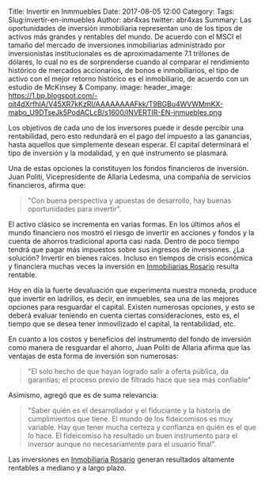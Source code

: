 Title: Invertir en Inmmuebles
Date: 2017-08-05 12:00
Category: 
Tags: 
Slug:invertir-en-inmuebles
Author: abr4xas
twitter: abr4xas
Summary: Las oportunidades de inversión inmobiliaria representan uno de los tipos de activos más grandes y rentables del mundo. De acuerdo con el MSCI el tamaño del mercado de inversiones inmobiliarias administrado por inversionistas institucionales es de aproximadamente 7.1 trillones de dólares, lo cual no es de sorprenderse cuando al comparar el rendimiento histórico de mercados accionarios, de bonos e inmobiliarios, el tipo de activo con el mejor retorno histórico es el inmobiliario, de acuerdo con un estudio de McKinsey & Company. 
image: 
header_image: https://1.bp.blogspot.com/-oit4dXrfhIA/V45XR7kKzRI/AAAAAAAAFkk/T9BGBu4WVWMmKX-mabo_U9DTseJk5PodACLcB/s1600/INVERTIR-EN-inmuebles.png

Los objetivos de cada uno de los inversores puede ir desde percibir una rentabilidad, pero esto redundará en el pago del impuesto a las ganancias, hasta aquellos que simplemente desean esperar. El capital determinará el tipo de inversión y la modalidad, y en qué instrumento se plasmará.

Una de estas opciones la constituyen los fondos financieros de inversión. Juan Politi, Vicepresidente de Allaria Ledesma, una compañía de servicios financieros, afirma que:

>"Con buena perspectiva y apuestas de desarrollo, hay buenas oportunidades para invertir". 

El activo clásico se incrementa en varias formas. En los últimos años el mundo financiero nos mostró el riesgo de invertir en acciones y fondos y la cuenta de ahorros tradicional aporta casi nada. Dentro de poco tiempo tendrá que pagar más impuestos sobre sus ingresos de inversiones. ¿La solución? Invertir en bienes raíces. Incluso en tiempos de crisis económica y financiera muchas veces la inversión en <a href="http://www.dagostinoferrari.com.ar/" rel="follow" target="_blank">Inmobiliarias Rosario</a> resulta rentable.

Hoy en día la fuerte devaluación que experimenta nuestra moneda, produce que invertir en ladrillos, es decir, en inmuebles, sea una de las mejores opciones para resguardar el capital. Existen numerosas opciones, y esto se deberá evaluar teniendo en cuenta ciertas consideraciones, esto es, el tiempo que se desea tener inmovilizado el capital, la rentabilidad, etc.

En cuanto a los costos y beneficios del instrumento del fondo de inversión como manera de resguardar el ahorro, Juan Politi de Allaria afirma que las ventajas de esta forma de inversión son numerosas: 

>"El solo hecho de que hayan logrado salir a oferta pública, da garantías; el proceso previo de filtrado hace que sea más confiable"

Asimismo, agregó que es de suma relevancia:

>"Saber quién es el desarrollador y el fiduciante y la historia de cumplimientos que tiene. El mundo de los fideicomisos es muy variable. Hay que tener mucha certeza y confianza en quién es el que lo hace. El fideicomiso ha resultado un buen instrumento para el inversor aunque no necesariamente para el usuario final".

Las inversiones en <a href="http://www.dagostinoferrari.com.ar/" rel="follow" target="_blank">Inmobiliaria Rosario</a> generan resultados altamente rentables a mediano y a largo plazo.
